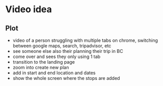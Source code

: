 # Video idea

## Plot

- video of a person struggling with multiple tabs on chrome, switching between google maps, search, tripadvisor, etc
- see someone else also their planning their trip in BC
- come over and sees they only using 1 tab
- transition to the landing page
- zoom into create new plan
- add in start and end location and dates
- show the whole screen where the stops are added
